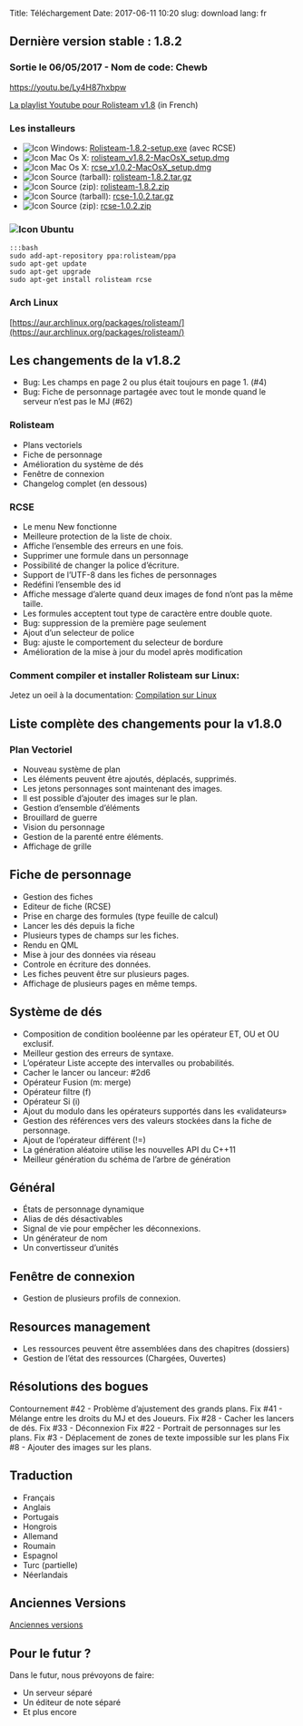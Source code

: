 Title: Téléchargement
Date: 2017-06-11 10:20
slug: download
lang: fr

## Dernière version stable : 1.8.2
### Sortie le 06/05/2017 - Nom de code: Chewb

https://youtu.be/Ly4H87hxbpw

[La playlist Youtube pour Rolisteam v1.8](https://www.youtube.com/watch?v=&list=PLBSt0cCTFfS4InklgvVlZZ1nW3RIrrj41) (in French)



### Les installeurs

* ![Icon]({filename}/iconfiles/thumbWinodw.png) Windows: [Rolisteam-1.8.2-setup.exe](https://sourceforge.net/projects/rolisteam/files/1.8.2/Rolisteam-1.8.2-setup.exe/download) (avec RCSE)
* ![Icon]({filename}/iconfiles/thumbapple.png) Mac Os X:  [rolisteam_v1.8.2-MacOsX_setup.dmg](http://sourceforge.net/projects/rolisteam/files/1.8.2/rolisteam_v1.8.2-MacOsX_setup.dmg/download)
* ![Icon]({filename}/iconfiles/thumbapple.png) Mac Os X:  [rcse_v1.0.2-MacOsX_setup.dmg](http://sourceforge.net/projects/rolisteam/files/1.8.2/rcse_v1.0.2-MacOsX_setup.dmg/download) 
* ![Icon]({filename}/iconfiles/thumbtar.png) Source (tarball): [rolisteam-1.8.2.tar.gz](http://sourceforge.net/projects/rolisteam/files/1.8.2/rolisteam-1.8.2.tar.gz/download) 
* ![Icon]({filename}/iconfiles/thumbzip.png) Source (zip): [rolisteam-1.8.2.zip](http://sourceforge.net/projects/rolisteam/files/1.8.2/rolisteam-1.8.2.zip/download) 
* ![Icon]({filename}/iconfiles/thumbtar.png) Source (tarball): [rcse-1.0.2.tar.gz](http://sourceforge.net/projects/rolisteam/files/1.8.2/rcse-1.0.2.tar.gz/download) 
* ![Icon]({filename}/iconfiles/thumbzip.png) Source (zip): [rcse-1.0.2.zip](http://sourceforge.net/projects/rolisteam/files/1.8.2/rcse-1.0.2.zip/download) 


### ![Icon]({filename}/iconfiles/thumbubuntu.png)  Ubuntu

    :::bash
    sudo add-apt-repository ppa:rolisteam/ppa
    sudo apt-get update
    sudo apt-get upgrade
    sudo apt-get install rolisteam rcse



### Arch Linux
[https://aur.archlinux.org/packages/rolisteam/](https://aur.archlinux.org/packages/rolisteam/)

## Les changements de la v1.8.2

* Bug: Les champs en page 2 ou plus était toujours en page 1. (#4)
* Bug: Fiche de personnage partagée avec tout le monde quand le serveur n’est pas le MJ (#62)

### Rolisteam

* Plans vectoriels
* Fiche de personnage
* Amélioration du système de dés
* Fenêtre de connexion
* Changelog complet (en dessous)

### RCSE

* Le menu New fonctionne
* Meilleure protection de la liste de choix.
* Affiche l’ensemble des erreurs en une fois.
* Supprimer une formule dans un personnage
* Possibilité de changer la police d’écriture.
* Support de l’UTF-8 dans les fiches de personnages
* Redéfini l’ensemble des id 
* Affiche message d’alerte quand deux images de fond n’ont pas la même taille. 
* Les formules acceptent tout type de caractère entre double quote.
* Bug: suppression de la première page seulement
* Ajout d’un selecteur de police
* Bug: ajuste le comportement du selecteur de bordure
* Amélioration de la mise à jour du model après modification

### Comment compiler et installer Rolisteam sur Linux:
Jetez un oeil à la documentation:  [Compilation sur Linux](http://wiki.rolisteam.org/index.php/CompilationLinux)

## Liste complète des changements pour la v1.8.0

### Plan Vectoriel

* Nouveau système de plan
* Les éléments peuvent être ajoutés, déplacés, supprimés.
* Les jetons personnages sont maintenant des images. 
* Il est possible d’ajouter des images sur le plan.
* Gestion d’ensemble d’éléments
* Brouillard de guerre
* Vision du personnage
* Gestion de la parenté entre éléments.
* Affichage de grille

## Fiche de personnage

* Gestion des fiches
* Editeur de fiche (RCSE)
* Prise en charge des formules (type feuille de calcul)
* Lancer les dés depuis la fiche
* Plusieurs types de champs sur les fiches.
* Rendu en QML
* Mise à jour des données via réseau
* Controle en écriture des données.
* Les fiches peuvent être sur plusieurs pages.
* Affichage de plusieurs pages en même temps.


## Système de dés

* Composition de condition booléenne par les opérateur ET, OU et OU exclusif.
* Meilleur gestion des erreurs de syntaxe.
* L’opérateur Liste accepte des intervalles ou probabilités.
* Cacher le lancer ou lanceur: #2d6
* Opérateur Fusion (m: merge)
* Opérateur filtre (f)
* Opérateur Si (i)
* Ajout du modulo dans les opérateurs supportés dans les «validateurs»
* Gestion des références vers des valeurs stockées dans la fiche de personnage.
* Ajout de l’opérateur différent (!=)
* La génération aléatoire utilise les nouvelles API du C++11
* Meilleur génération du schéma de l’arbre de génération

## Général

* États de personnage dynamique
* Alias de dés désactivables
* Signal de vie pour empêcher les déconnexions.
* Un générateur de nom
* Un convertisseur d’unités

## Fenêtre de connexion

* Gestion de plusieurs profils de connexion.

## Resources management

* Les ressources peuvent être assemblées dans des chapitres (dossiers)
* Gestion de l’état des ressources (Chargées, Ouvertes)

## Résolutions des bogues

Contournement #42 - Problème d’ajustement des grands plans.
Fix #41 - Mélange entre les droits du MJ et des Joueurs.
Fix #28 - Cacher les lancers de dés.
Fix #33 - Déconnexion
Fix #22 - Portrait de personnages sur les plans.
Fix #3 - Déplacement de zones de texte impossible sur les plans
Fix #8 -  Ajouter des images sur les plans.

## Traduction

* Français
* Anglais
* Portugais
* Hongrois
* Allemand
* Roumain
* Espagnol
* Turc (partielle)
* Néerlandais


## Anciennes Versions
[Anciennes versions]({filename}08_older-fr.md)

## Pour le futur ?

Dans le futur, nous prévoyons de faire:

* Un serveur séparé
* Un éditeur de note séparé
* Et plus encore
